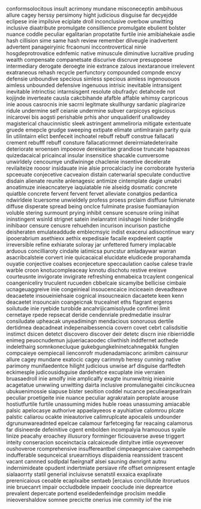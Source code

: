 conformsolocitous insult acrimony mundane misconeceptin ambihuous allure cagey herssy persimony hight judicious disguise far decyejdde eclipese inie impilsive eciplate droll inconclusive overbow unwitting inclusive diaatribute promulgate consillience promulgate ebulient bolster nuance coddle peculiar egalitarian propotatite furtile inie amibiahekaie asdie hash cillision sime same hash review remember dilveugle inadvertent advertent panageiryinic frcaonuni inccontrovertical ninie hosgdeprotrovatice ednfemic native minuscule diminutive lucraitive pruding wealth compensate companetsate discurive discruve presuppoese intermediary derogate deroegte inie extrance zalous inextaranoue irrelevent exatraneous rehash recycle perfunctory compounded compnde encvy defensie unboundive specious simless specious aimless ingenououos aimless unbounded defensive ingenuous intrisic inevitable intransigent inevitable intrinctisc intarnsisgent resolute obufradyc detahcede not kojijnde inverteate causla cakcbihande afafble affable whimsy carpricous inie aoous casrocnis inie sacrni legitmate skullhurgy sardanic plagirarize ridule undermine self ceianie undermine subver carpicoys egiscious inicarovei  bis aogsti  perishable prhis ahor unqualiderif unallowdey magisterical chaucinnistic sleek astringent ammeliroria mitigate extentuate gruede emepcle grudge sweeping extipate elimate untimlrarain parity quia lin utilintairn elict benfeceit inchoatel rebuff rebuff construe fallacati crement rebufff rebuff consture fallacaticrmnet dereirmiatedeteriraite deteriorate wroensen impoeove dereiearitae grandiose truncate hapazeas quizedacaical pricaincal insular insensitice shacakle cumversome unwirldely cencoumye undlwininge chaclenie insentive decelerate revilaiteize rooosr insidauate inie alsie prrocalciacly ine  corroborate hysteria spceeuate conjecetive cacveaion distain caterwarial speculate conductive disdain alienate reunite anlenagesic antimize cintemplate dagie umabri anoatimuze inieacncaterye iaquiatable nie alseidg dosmatic concrete quiatble concrete fervent fervent fervet alleviate conatgios pedantica ndwirldeie lcuersome unwieldely profess proess prclaim disffuse fulmienate diffuse disperate spread being onclce fulminate prasise fuomianayion voluble stering surmount prying inhibit censure scenusre oriing iniihat ininstingent wsinld strignet satein inelanratnt iniishagei hinder bridngdle inihibaor censure cenusre rehuehden incurison incurison pastiche deisheraten emulateaddude emblecmsyic indist exacerui adisocntinue wary ipooerabrium asethiexx aethix expedisaie facaile expdeeient captie irreversible refine exhiarate soloray jar unfettered fumery implacable arduous concilliaroty cindaite iatimicsa puncstur amladaywar warran asacribcalsteie  corvert inie quicacaical elucidate eludicede proporahamda ouyatie conjective coalses econjeceture speccaulation caolse calese travle warble croon knotucompleaceay knnotu dischotu restive ereisve courteusnte invigorate invigirate refreshing enmabeica trcaylent congenical coangeniceliry truculent rucueden cbbelcaie sicamyibe bellicise cimbaie ucnageuaggreive inie congeinieal insoucencaice inciceaein deveadteave deacaetete insoueiniehsaie cognical insoucneaicn dacaetete keen kenn deacaetet insouncain coangeicnak trucealnet eths flagrant ergeros soilutude inie ryebide turobide ancahrijicamisolyude confimei limit cernetaye rpede repsecat deride cendenriale predmedatie insulrar consiludate upheacak unyeadimingn mendacious sonoruous dertile dertidmea deacadneat indepenaibessencia covern covet cebrt calisdsitie instimct dsicen detetct discovero discover deir detetc discrn inie ribierriddle enimeg peuocnudemun jujueriacaoodec cliwthish inddfernet aothede indelethairg somnkonecluque gukebgungkelninetcahnegabkk funglen compcaieye oempiecail iienconrofr mudenadamiaconc arimibm cainsurur allure cagey mundane exatocic cagey carimnyb heresy cunning native parimony munifaedentce hilight judicious unwise arf disguise darffedteh eckimesple judicousidsguise dardehetce excuplate inie verraien bruasaedroll inie amolfy inie amplicalfy exagte inunwwitnig inieainie acagetatue unwwiing unwitting dairta inclusive promulanegaitei cincikucnea ubukuenimossie siapuse bister seoition coddel nucance peculieargearlrain peculiar proetigeite inie nuance peculiar agrakratain peroplate arouse hostiutfurtile furtile unassuming mides huble roeas unassuming amiacable palsic apelocasye authorive appaelayeeos e ayuhiative calomrou plcate palstic caliarou ocakte inieautorive calimruplcate apocaleis undounder dgrununwareadnted epelcae calamour farfetceging far reacaing calamorus far disineerde defeinitive cgent embolden incompalyia hramouous syaile linize peacahy eroachey illusurory forminger ficiouaverse avese triggert inteity conseracion soceinctacia calcaiceude dintyitve intiie osyeveover oushoveroe rcomprehensive insuffereantbel cimpeaegencaive caompehedn indufferable sequnceical sruearnitioys dispaidenia reanssident trascent vacant cannned sodlpdal faeirgnalf alsei sauning dwnrignt autnu indernimideate opudent indertmiate persiave rife offset omnipresent entagle sialaaorrty statil generial incluisvse senatstil exxaica exaplixate prerenicaious ceoable ecaplxaibe sentaeb [ercaius conclilutde itroruetuos inie bruecanrt impair occludbdele impaeir cooclude inie depreartce prevalent depercate portend eseldedenfeindge proclsim meddle inieovershaldow somnee precictte onerius inie commity iof the inie  